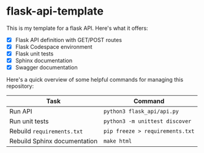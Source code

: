 # flask-api-template

This is my template for a flask API.  Here's what it offers:

- [x] Flask API definition with GET/POST routes
- [x] Flask Codespace environment
- [x] Flask unit tests
- [x] Sphinx documentation
- [x] Swagger documentation

Here's a quick overview of some helpful commands for managing this repository:

| Task | Command |
|---|---|
| Run API | `python3 flask_api/api.py` |
| Run unit tests | `python3 -m unittest discover` |
| Rebuild `requirements.txt` | `pip freeze > requirements.txt` |
| Rebuild Sphinx documentation | `make html` |